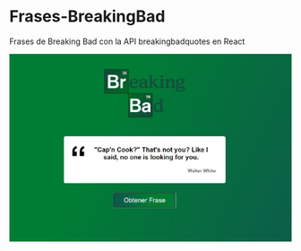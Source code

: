 # Frases-BreakingBad
Frases de Breaking Bad con la API breakingbadquotes en React

![Frases de Breaking Bad](/public/preview.jpg)
